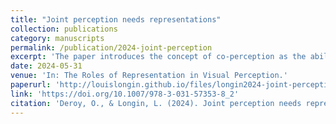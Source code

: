 ```yaml
---
title: "Joint perception needs representations"
collection: publications
category: manuscripts
permalink: /publication/2024-joint-perception
excerpt: 'The paper introduces the concept of co-perception as the ability to distinguish between objects perceived privately and those perceived commonly with others.'
date: 2024-05-31
venue: 'In: The Roles of Representation in Visual Perception.'
paperurl: 'http://louislongin.github.io/files/longin2024-joint-perception.pdf'
link: 'https://doi.org/10.1007/978-3-031-57353-8_2'
citation: 'Deroy, O., & Longin, L. (2024). Joint perception needs representations. In The Roles of Representation in Visual Perception (pp. 25-45). Cham: Springer International Publishing.'
---
```


<!-- Perception often occurs in the presence of others. Here we introduce joint perception as what occurs when the perceptual states of perceivers get mutually entangled, irrespective of the occurrence of joint attention. From a conceptual perspective, this entanglement results in two or more perceivers being aware that objects or scenes are mutually seen and at least visible. From an empirical perspective, this entanglement also results in a difference in how the perceivers see the objects or scenes in question. Here we argue that the empirical evidence of a social sensitivity of perception is best explained by appeal to visual representations. We propose that joint perception is a place where visual representations play both an explanatory and constitutive role. We still point that representationalism needs to better explain what happens to the subject of perception when ‘we see’ an object, instead of seeing it alone. -->
